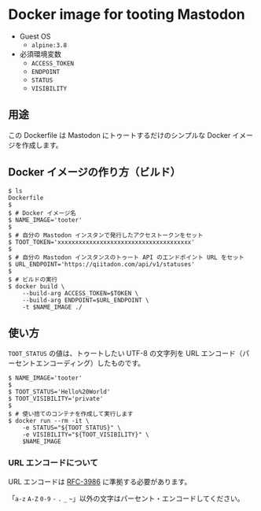 # Docker image for tooting Mastodon

- Guest OS
    - `alpine:3.8`
- 必須環境変数
    - `ACCESS_TOKEN`
    - `ENDPOINT`
    - `STATUS`
    - `VISIBILITY`

## 用途

この Dockerfile は Mastodon にトゥートするだけのシンプルな Docker イメージを作成します。

## Docker イメージの作り方（ビルド）

```shellsession
$ ls
Dockerfile
$ 
$ # Docker イメージ名
$ NAME_IMAGE='tooter'
$ 
$ # 自分の Mastodon インスタンで発行したアクセストークンをセット
$ TOOT_TOKEN='xxxxxxxxxxxxxxxxxxxxxxxxxxxxxxxxxxxxxx'
$ 
$ # 自分の Mastodon インスタンスのトゥート API のエンドポイント URL をセット
$ URL_ENDPOINT='https://qiitadon.com/api/v1/statuses'
$
$ # ビルドの実行
$ docker build \
    --build-arg ACCESS_TOKEN=$TOKEN \
    --build-arg ENDPOINT=$URL_ENDPOINT \
    -t $NAME_IMAGE ./
```

## 使い方

`TOOT_STATUS` の値は、トゥートしたい UTF-8 の文字列を URL エンコード（パーセントエンコーディング）したものです。

```shellsession
$ NAME_IMAGE='tooter'
$ 
$ TOOT_STATUS='Hello%20World'
$ TOOT_VISIBILITY='private'
$ 
$ # 使い捨てのコンテナを作成して実行します
$ docker run --rm -it \
    -e STATUS="${TOOT_STATUS}" \
    -e VISIBILITY="${TOOT_VISIBILITY}" \
    $NAME_IMAGE
```

### URL エンコードについて

URL エンコードは [RFC-3986](https://tools.ietf.org/html/rfc3986.html#section-2.3) に準拠する必要があります。

「`a-z` `A-Z` `0-9` `-` `.` `_` `~`」以外の文字はパーセント・エンコードしてください。

